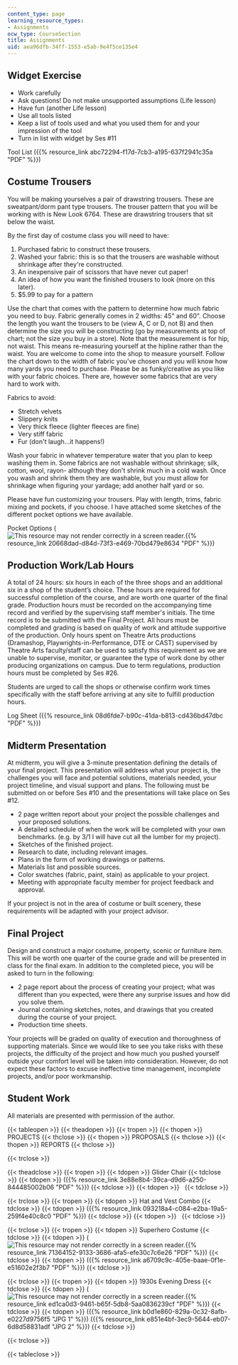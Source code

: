 ```yaml
---
content_type: page
learning_resource_types:
- Assignments
ocw_type: CourseSection
title: Assignments
uid: aea96dfb-34ff-1553-e5ab-9e4f5ce135e4
---
```


Widget Exercise
---------------

*   Work carefully
*   Ask questions! Do not make unsupported assumptions (Life lesson)
*   Have fun (another Life lesson)
*   Use all tools listed
*   Keep a list of tools used and what you used them for and your impression of the tool
*   Turn in list with widget by Ses #11

Tool List ({{% resource_link abc72294-f17d-7cb3-a195-637f2941c35a "PDF" %}})

Costume Trousers
----------------

You will be making yourselves a pair of drawstring trousers. These are sweatpant/dorm pant type trousers. The trouser pattern that you will be working with is New Look 6764. These are drawstring trousers that sit below the waist.

By the first day of costume class you will need to have:

1.  Purchased fabric to construct these trousers.
2.  Washed your fabric: this is so that the trousers are washable without shrinkage after they're constructed.
3.  An inexpensive pair of scissors that have never cut paper!
4.  An idea of how you want the finished trousers to look (more on this later).
5.  $5.99 to pay for a pattern

Use the chart that comes with the pattern to determine how much fabric you need to buy. Fabric generally comes in 2 widths: 45" and 60". Choose the length you want the trousers to be (view A, C or D, not B) and then determine the size you will be constructing (go by measurements at top of chart; not the size you buy in a store). Note that the measurement is for hip, not waist. This means re-measuring yourself at the hipline rather than the waist. You are welcome to come into the shop to measure yourself. Follow the chart down to the width of fabric you've chosen and you will know how many yards you need to purchase. Please be as funky/creative as you like with your fabric choices. There are, however some fabrics that are very hard to work with.

Fabrics to avoid:

*   Stretch velvets
*   Slippery knits
*   Very thick fleece (lighter fleeces are fine)
*   Very stiff fabric
*   Fur (don't laugh...it happens!)

Wash your fabric in whatever temperature water that you plan to keep washing them in. Some fabrics are not washable without shrinkage; silk, cotton, wool, rayon- although they don't shrink much in a cold wash. Once you wash and shrink them they are washable, but you must allow for shrinkage when figuring your yardage; add another half yard or so.

Please have fun customizing your trousers. Play with length, trims, fabric mixing and pockets, if you choose. I have attached some sketches of the different pocket options we have available.

Pocket Options (![This resource may not render correctly in a screen reader.](/images/inacessible.gif){{% resource_link 20668dad-d84d-73f3-e469-70bd479e8634 "PDF" %}})

Production Work/Lab Hours
-------------------------

A total of 24 hours: six hours in each of the three shops and an additional six in a shop of the student’s choice. These hours are required for successful completion of the course, and are worth one quarter of the final grade. Production hours must be recorded on the accompanying time record and verified by the supervising staff member's initials. The time record is to be submitted with the Final Project. All hours must be completed and grading is based on quality of work and attitude supportive of the production. Only hours spent on Theatre Arts productions (Dramashop, Playwrights-in-Performance, DTE or CAST) supervised by Theatre Arts faculty/staff can be used to satisfy this requirement as we are unable to supervise, monitor, or guarantee the type of work done by other producing organizations on campus. Due to term regulations, production hours must be completed by Ses #26.

Students are urged to call the shops or otherwise confirm work times specifically with the staff before arriving at any site to fulfill production hours.

Log Sheet ({{% resource_link 08d6fde7-b90c-41da-b813-cd436bd47dbc "PDF" %}})

Midterm Presentation
--------------------

At midterm, you will give a 3-minute presentation defining the details of your final project. This presentation will address what your project is, the challenges you will face and potential solutions, materials needed, your project timeline, and visual support and plans. The following must be submitted on or before Ses #10 and the presentations will take place on Ses #12.

*   2 page written report about your project the possible challenges and your proposed solutions.
*   A detailed schedule of when the work will be completed with your own benchmarks. (e.g. by 3/1 I will have cut all the lumber for my project).
*   Sketches of the finished project.
*   Research to date, including relevant images.
*   Plans in the form of working drawings or patterns.
*   Materials list and possible sources.
*   Color swatches (fabric, paint, stain) as applicable to your project.
*   Meeting with appropriate faculty member for project feedback and approval.

If your project is not in the area of costume or built scenery, these requirements will be adapted with your project advisor.

Final Project
-------------

Design and construct a major costume, property, scenic or furniture item. This will be worth one quarter of the course grade and will be presented in class for the final exam. In addition to the completed piece, you will be asked to turn in the following:

*   2 page report about the process of creating your project; what was different than you expected, were there any surprise issues and how did you solve them.
*   Journal containing sketches, notes, and drawings that you created during the course of your project.
*   Production time sheets.

Your projects will be graded on quality of execution and thoroughness of supporting materials. Since we would like to see you take risks with these projects, the difficulty of the project and how much you pushed yourself outside your comfort level will be taken into consideration. However, do not expect these factors to excuse ineffective time management, incomplete projects, and/or poor workmanship.

Student Work
------------

All materials are presented with permission of the author.

{{< tableopen >}}
{{< theadopen >}}
{{< tropen >}}
{{< thopen >}}
PROJECTS
{{< thclose >}}
{{< thopen >}}
PROPOSALS
{{< thclose >}}
{{< thopen >}}
REPORTS
{{< thclose >}}

{{< trclose >}}

{{< theadclose >}}
{{< tropen >}}
{{< tdopen >}}
Glider Chair
{{< tdclose >}}
{{< tdopen >}}
({{% resource_link 3e88e8b4-39ca-d9d6-a250-844485002b06 "PDF" %}})
{{< tdclose >}}
{{< tdopen >}}
 
{{< tdclose >}}

{{< trclose >}}
{{< tropen >}}
{{< tdopen >}}
Hat and Vest Combo
{{< tdclose >}}
{{< tdopen >}}
({{% resource_link 093218a4-c084-e2ba-19a5-259f4e40c8c0 "PDF" %}})
{{< tdclose >}}
{{< tdopen >}}
 
{{< tdclose >}}

{{< trclose >}}
{{< tropen >}}
{{< tdopen >}}
Superhero Costume
{{< tdclose >}}
{{< tdopen >}}
(![This resource may not render correctly in a screen reader.](/images/inacessible.gif){{% resource_link 71364152-9133-3686-afa5-efe30c7c6e26 "PDF" %}})
{{< tdclose >}}
{{< tdopen >}}
({{% resource_link a6709c9c-405e-baae-0f1e-e51602e2f3b7 "PDF" %}})
{{< tdclose >}}

{{< trclose >}}
{{< tropen >}}
{{< tdopen >}}
1930s Evening Dress
{{< tdclose >}}
{{< tdopen >}}
(![This resource may not render correctly in a screen reader.](/images/inacessible.gif){{% resource_link ed1ca0d3-9461-b65f-5db8-5aa0836239cf "PDF" %}})
{{< tdclose >}}
{{< tdopen >}}
({{% resource_link b0d1e860-829a-0c32-8afb-e0227d9756f5 "JPG 1" %}}) ({{% resource_link e851e4bf-3ec9-5644-eb07-6d8d58831adf "JPG 2" %}})
{{< tdclose >}}

{{< trclose >}}

{{< tableclose >}}